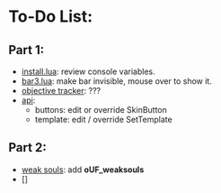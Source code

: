 # To-Do List:

## Part 1:

+ [install.lua](../core/install.lua): review console variables.
+ [bar3.lua](../modules/actionsbars/bar3.lua): make bar invisible, mouse over to show it.
+ [objective tracker](../modules/misc/objective_tracker.lua): ???
+ [api](../core/api.lua):
    + buttons: edit or override SkinButton
    + template: edit / override SetTemplate

## Part 2:

+ [weak souls](../modules/unitframes/class/priest.lua): add **oUF_weaksouls**
+ []

